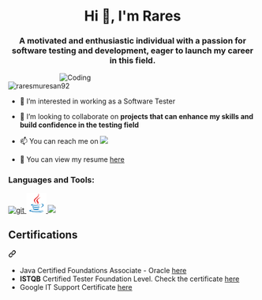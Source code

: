 <h1 align="center">Hi 👋, I'm Rares</h1>
<h3 align="center">A motivated and enthusiastic individual with a passion for software testing and development, eager to launch my career in this field.</h3>
<img align="right" alt="Coding" width="400" src="https://cdn.dribbble.com/users/1162077/screenshots/3848914/media/320984a9ca58b3c73274c9259ecf6de8.gif">

<p align="left"> <img src="https://komarev.com/ghpvc/?username=raresmuresan92&label=Profile%20views&color=0e75b6&style=flat" alt="raresmuresan92" /> </p>

- 👀 I’m interested in working as a Software Tester

- 🤝 I’m looking to collaborate on **projects that can enhance my skills and build confidence in the testing field**

- 📫 You can reach me on <a href="https://www.linkedin.com/in/rares-muresan/" rel="nofollow">
<img src="https://www.flaticon.com/free-icon/linkedin_3536505?term=linkedin&related_id=3536505"></a>

- 📄 You can view my resume <a href="https://drive.google.com/file/d/1HSC-8Gc6D29hJRZPWGpqIX2HXvYBOT6A/view?usp=sharing" rel="nofollow">here</a>

<p align="left">
</p>

<h3 align="left">Languages and Tools:</h3>
<p align="left"> <a href="https://git-scm.com/" target="_blank" rel="noreferrer"> <img src="https://www.vectorlogo.zone/logos/git-scm/git-scm-icon.svg" alt="git" width="40" height="40"/> </a> <a href="https://www.java.com" target="_blank" rel="noreferrer"> <img src="https://raw.githubusercontent.com/devicons/devicon/master/icons/java/java-original.svg" alt="java" width="40" height="40"/> <img src="https://camo.githubusercontent.com/1a876671183caebbcb381c83ac61deb7c69931adb5345c22ddb194b248158d80/68747470733a2f2f696d672e736869656c64732e696f2f62616467652f4a6972612d626c75653f6c6f676f3d61746c61737369616e266c6f676f436f6c6f723d7768697465267374796c653d666f722d7468652d6261646765" data-canonical-src="https://img.shields.io/badge/Jira-blue?logo=atlassian&amp;logoColor=white&amp;style=for-the-badge" style="max-width: 100%;"> </a> </p>

<div class="markdown-heading" dir="auto"><h2 class="heading-element" dir="auto">Certifications</h2><a id="user-content-courses-and-certifications" class="anchor" aria-label="Permalink: Courses and certifications" href="#courses-and-certifications"><svg class="octicon octicon-link" viewBox="0 0 16 16" version="1.1" width="16" height="16" aria-hidden="true"><path d="m7.775 3.275 1.25-1.25a3.5 3.5 0 1 1 4.95 4.95l-2.5 2.5a3.5 3.5 0 0 1-4.95 0 .751.751 0 0 1 .018-1.042.751.751 0 0 1 1.042-.018 1.998 1.998 0 0 0 2.83 0l2.5-2.5a2.002 2.002 0 0 0-2.83-2.83l-1.25 1.25a.751.751 0 0 1-1.042-.018.751.751 0 0 1-.018-1.042Zm-4.69 9.64a1.998 1.998 0 0 0 2.83 0l1.25-1.25a.751.751 0 0 1 1.042.018.751.751 0 0 1 .018 1.042l-1.25 1.25a3.5 3.5 0 1 1-4.95-4.95l2.5-2.5a3.5 3.5 0 0 1 4.95 0 .751.751 0 0 1-.018 1.042.751.751 0 0 1-1.042.018 1.998 1.998 0 0 0-2.83 0l-2.5 2.5a1.998 1.998 0 0 0 0 2.83Z"></path></svg></a></div>
<ul dir="auto">
    <li>Java Certified Foundations Associate - Oracle <a href="https://drive.google.com/file/d/1ErlGTNOuvPh-X2DigjCGS0oXTPDFAvBH/view?usp=sharing" rel="nofollow">here</a></li>
    <li><b>ISTQB</b> Certified Tester Foundation Level. Check the certificate <a href="https://drive.google.com/file/d/1opeEr_FwnwU6-PDNgQxiINH6wvOHs5ht/view?usp=sharing" rel="nofollow">here</a></li>
    <li> Google IT Support Certificate <a href="https://coursera.org/share/dbf9d569d62cd0ba2947e512d465366b" rel="nofollow">here</a></li>
</ul>


